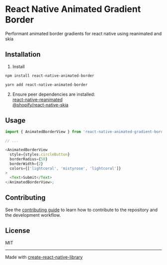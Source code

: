 # React Native Animated Gradient Border

Performant animated border gradients for react native using reanimated and skia

## Installation

1. Install

```sh
npm install react-native-animated-border
```

```sh
yarn add react-native-animated-border
```

2. Ensure peer dependencies are installed:  
   [react-native-reanimated](https://docs.swmansion.com/react-native-reanimated/docs/fundamentals/getting-started/)  
   [@shopify/react-native-skia](https://shopify.github.io/react-native-skia/docs/getting-started/installation)

## Usage

```js
import { AnimatedBorderView } from 'react-native-animated-gradient-border';

// ...

<AnimatedBorderView
  style={styles.circleButton}
  borderRadius={50}
  borderWidth={2}
  colors={['lightcoral', 'mistyrose', 'lightcoral']}
>
  <Text>Submit</Text>
</AnimatedBorderView>;
```

## Contributing

See the [contributing guide](CONTRIBUTING.md) to learn how to contribute to the repository and the development workflow.

## License

MIT

---

Made with [create-react-native-library](https://github.com/callstack/react-native-builder-bob)
